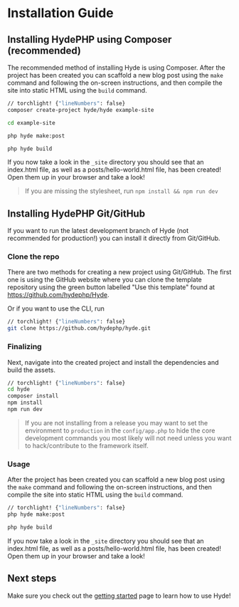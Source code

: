 # Installation Guide

## Installing HydePHP using Composer (recommended)
The recommended method of installing Hyde is using Composer. After the project has been created you can scaffold a new blog post using the `make` command and following the on-screen instructions, and then compile the site into static HTML using the `build` command.

```bash
// torchlight! {"lineNumbers": false}
composer create-project hyde/hyde example-site

cd example-site

php hyde make:post

php hyde build
```

If you now take a look in the `_site` directory you should see that an index.html file, as well as a posts/hello-world.html file, has been created! Open them up in your browser and take a look!
> If you are missing the stylesheet, run `npm install && npm run dev`


## Installing HydePHP Git/GitHub

If you want to run the latest development branch of Hyde (not recommended for production!) you can install it directly from Git/GitHub.

### Clone the repo
There are two methods for creating a new project using Git/GitHub.
The first one is using the GitHub website where you can clone the template repository using the green button labelled "Use this template" found at https://github.com/hydephp/Hyde.

Or if you want to use the CLI, run
```bash
// torchlight! {"lineNumbers": false}
git clone https://github.com/hydephp/hyde.git
```

### Finalizing
Next, navigate into the created project and install the dependencies and build the assets.
```bash
// torchlight! {"lineNumbers": false}
cd hyde
composer install
npm install
npm run dev
```

> If you are not installing from a release you may want to set the environment to `production` in the `config/app.php` to hide the core development commands you most likely will not need unless you want to hack/contribute to the framework itself.

### Usage
After the project has been created you can scaffold a new blog post using the `make` command and following the on-screen instructions, and then compile the site into static HTML using the `build` command.

```bash
// torchlight! {"lineNumbers": false}
php hyde make:post

php hyde build
```

If you now take a look in the `_site` directory you should see that an index.html file, as well as a posts/hello-world.html file, has been created! Open them up in your browser and take a look!

## Next steps

Make sure you check out the [getting started]('getting-started.html') page to learn how to use Hyde!